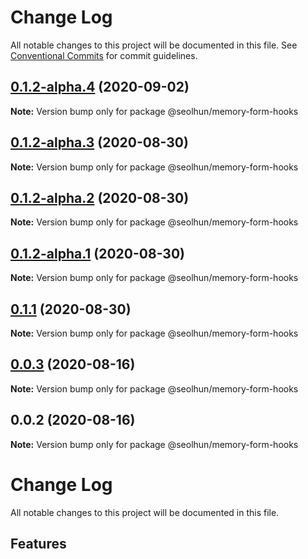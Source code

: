 # Change Log

All notable changes to this project will be documented in this file.
See [Conventional Commits](https://conventionalcommits.org) for commit guidelines.

## [0.1.2-alpha.4](https://github.com/Seolhun/memory-form/compare/v0.1.2-alpha.3...v0.1.2-alpha.4) (2020-09-02)

**Note:** Version bump only for package @seolhun/memory-form-hooks





## [0.1.2-alpha.3](https://github.com/Seolhun/memory-form/compare/v0.1.2-alpha.2...v0.1.2-alpha.3) (2020-08-30)

**Note:** Version bump only for package @seolhun/memory-form-hooks





## [0.1.2-alpha.2](https://github.com/Seolhun/memory-form/compare/v0.1.2-alpha.1...v0.1.2-alpha.2) (2020-08-30)

**Note:** Version bump only for package @seolhun/memory-form-hooks





## [0.1.2-alpha.1](https://github.com/Seolhun/memory-form/compare/v0.1.2-alpha.0...v0.1.2-alpha.1) (2020-08-30)

**Note:** Version bump only for package @seolhun/memory-form-hooks





## [0.1.1](https://github.com/Seolhun/memory-form/compare/v0.1.0...v0.1.1) (2020-08-30)

**Note:** Version bump only for package @seolhun/memory-form-hooks





## [0.0.3](https://github.com/Seolhun/memory-form/compare/v0.0.2...v0.0.3) (2020-08-16)

**Note:** Version bump only for package @seolhun/memory-form-hooks





## 0.0.2 (2020-08-16)

**Note:** Version bump only for package @seolhun/memory-form-hooks





# Change Log

All notable changes to this project will be documented in this file.

## Features
